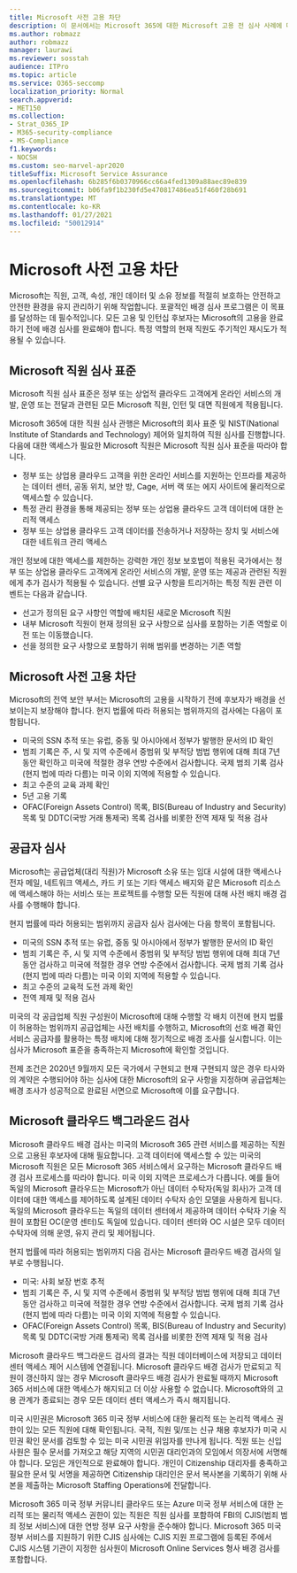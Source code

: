 ```yaml
---
title: Microsoft 사전 고용 차단
description: 이 문서에서는 Microsoft 365에 대한 Microsoft 고용 전 심사 사례에 대한 개요를 확인할 수 있습니다.
ms.author: robmazz
author: robmazz
manager: laurawi
ms.reviewer: sosstah
audience: ITPro
ms.topic: article
ms.service: O365-seccomp
localization_priority: Normal
search.appverid:
- MET150
ms.collection:
- Strat_O365_IP
- M365-security-compliance
- MS-Compliance
f1.keywords:
- NOCSH
ms.custom: seo-marvel-apr2020
titleSuffix: Microsoft Service Assurance
ms.openlocfilehash: 6b285f6b0370966cc66a4fed1309a88aec89e839
ms.sourcegitcommit: b06fa9f1b230fd5e470817486ea51f460f28b691
ms.translationtype: MT
ms.contentlocale: ko-KR
ms.lasthandoff: 01/27/2021
ms.locfileid: "50012914"
---
```

# <a name="microsoft-pre-employment-screening"></a>Microsoft 사전 고용 차단

Microsoft는 직원, 고객, 속성, 개인 데이터 및 소유 정보를 적절히 보호하는 안전하고 안전한 환경을 유지 관리하기 위해 작업합니다. 포괄적인 배경 심사 프로그램은 이 목표를 달성하는 데 필수적입니다. 모든 고용 및 인턴십 후보자는 Microsoft의 고용을 완료하기 전에 배경 심사를 완료해야 합니다. 특정 역할의 현재 직원도 주기적인 재시도가 적용될 수 있습니다.

## <a name="the-microsoft-personnel-screening-standard"></a>Microsoft 직원 심사 표준

Microsoft 직원 심사 표준은 정부 또는 상업적 클라우드 고객에게 온라인 서비스의 개발, 운영 또는 전달과 관련된 모든 Microsoft 직원, 인턴 및 대면 직원에게 적용됩니다.

Microsoft 365에 대한 직원 심사 관행은 Microsoft의 회사 표준 및 NIST(National Institute of Standards and Technology) 제어와 일치하여 직원 심사를 진행합니다. 다음에 대한 액세스가 필요한 Microsoft 직원은 Microsoft 직원 심사 표준을 따라야 합니다.

- 정부 또는 상업용 클라우드 고객을 위한 온라인 서비스를 지원하는 인프라를 제공하는 데이터 센터, 공동 위치, 보안 방, Cage, 서버 랙 또는 에지 사이트에 물리적으로 액세스할 수 있습니다.
- 특정 관리 환경을 통해 제공되는 정부 또는 상업용 클라우드 고객 데이터에 대한 논리적 액세스
- 정부 또는 상업용 클라우드 고객 데이터를 전송하거나 저장하는 장치 및 서비스에 대한 네트워크 관리 액세스

개인 정보에 대한 액세스를 제한하는 강력한 개인 정보 보호법이 적용된 국가에서는 정부 또는 상업용 클라우드 고객에게 온라인 서비스의 개발, 운영 또는 제공과 관련된 직원에게 추가 검사가 적용될 수 있습니다. 선별 요구 사항을 트리거하는 특정 직원 관련 이벤트는 다음과 같습니다.

- 선고가 정의된 요구 사항인 역할에 배치된 새로운 Microsoft 직원
- 내부 Microsoft 직원이 현재 정의된 요구 사항으로 심사를 포함하는 기존 역할로 이전 또는 이동했습니다.
- 선을 정의한 요구 사항으로 포함하기 위해 범위를 변경하는 기존 역할

## <a name="microsoft-pre-employment-screening"></a>Microsoft 사전 고용 차단

Microsoft의 전역 보안 부서는 Microsoft의 고용을 시작하기 전에 후보자가 배경을 선보이는지 보장해야 합니다.
현지 법률에 따라 허용되는 범위까지의 검사에는 다음이 포함됩니다.

- 미국의 SSN 추적 또는 유럽, 중동 및 아시아에서 정부가 발행한 문서의 ID 확인
- 범죄 기록은 주, 시 및 지역 수준에서 중범위 및 부적당 범법 행위에 대해 최대 7년 동안 확인하고 미국에 적절한 경우 연방 수준에서 검사합니다. 국제 범죄 기록 검사(현지 법에 따라 다름)는 미국 이외 지역에 적용할 수 있습니다.
- 최고 수준의 교육 과제 확인
- 5년 고용 기록
- OFAC(Foreign Assets Control) 목록, BIS(Bureau of Industry and Security) 목록 및 DDTC(국방 거래 통제국) 목록 검사를 비롯한 전역 제재 및 적용 검사

## <a name="supplier-screening"></a>공급자 심사

Microsoft는 공급업체(대리 직원)가 Microsoft 소유 또는 임대 시설에 대한 액세스나 전자 메일, 네트워크 액세스, 카드 키 또는 기타 액세스 배지와 같은 Microsoft 리소스에 액세스해야 하는 서비스 또는 프로젝트를 수행할 모든 직원에 대해 사전 배치 배경 검사를 수행해야 합니다.

현지 법률에 따라 허용되는 범위까지 공급자 심사 검사에는 다음 항목이 포함됩니다.

- 미국의 SSN 추적 또는 유럽, 중동 및 아시아에서 정부가 발행한 문서의 ID 확인
- 범죄 기록은 주, 시 및 지역 수준에서 중범위 및 부적당 범법 행위에 대해 최대 7년 동안 검사하고 미국에 적절한 경우 연방 수준에서 검사합니다. 국제 범죄 기록 검사(현지 법에 따라 다름)는 미국 이외 지역에 적용할 수 있습니다.
- 최고 수준의 교육적 도전 과제 확인
- 전역 제재 및 적용 검사

미국의 각 공급업체 직원 구성원이 Microsoft에 대해 수행할 각 배치 이전에 현지 법률이 허용하는 범위까지 공급업체는 사전 배치를 수행하고, Microsoft의 선호 배경 확인 서비스 공급자를 활용하는 특정 배치에 대해 정기적으로 배경 조사를 실시합니다. 이는 심사가 Microsoft 표준을 충족하는지 Microsoft에 확인할 것입니다. 

전제 조건은 2020년 9월까지 모든 국가에서 구현되고 현재 구현되지 않은 경우 타사와의 계약은 수행되어야 하는 심사에 대한 Microsoft의 요구 사항을 지정하며 공급업체는 배경 조사가 성공적으로 완료된 서면으로 Microsoft에 이를 요구합니다.

## <a name="microsoft-cloud-background-check"></a>Microsoft 클라우드 백그라운드 검사

Microsoft 클라우드 배경 검사는 미국의 Microsoft 365 관련 서비스를 제공하는 직원으로 고용된 후보자에 대해 필요합니다. 고객 데이터에 액세스할 수 있는 미국의 Microsoft 직원은 모든 Microsoft 365 서비스에서 요구하는 Microsoft 클라우드 배경 검사 프로세스를 따라야 합니다. 미국 이외 지역은 프로세스가 다릅니다. 예를 들어 독일의 Microsoft 클라우드는 Microsoft가 아닌 데이터 수탁자(독일 회사)가 고객 데이터에 대한 액세스를 제어하도록 설계된 데이터 수탁자 승인 모델을 사용하게 됩니다. 독일의 Microsoft 클라우드는 독일의 데이터 센터에서 제공하며 데이터 수탁자 기술 직원이 포함된 OC(운영 센터)도 독일에 있습니다. 데이터 센터와 OC 시설은 모두 데이터 수탁자에 의해 운영, 유지 관리 및 제어됩니다.

현지 법률에 따라 허용되는 범위까지 다음 검사는 Microsoft 클라우드 배경 검사의 일부로 수행됩니다.

- 미국: 사회 보장 번호 추적
- 범죄 기록은 주, 시 및 지역 수준에서 중범위 및 부적당 범법 행위에 대해 최대 7년 동안 검사하고 미국에 적절한 경우 연방 수준에서 검사합니다. 국제 범죄 기록 검사(현지 법에 따라 다름)는 미국 이외 지역에 적용할 수 있습니다.
- OFAC(Foreign Assets Control) 목록, BIS(Bureau of Industry and Security) 목록 및 DDTC(국방 거래 통제국) 목록 검사를 비롯한 전역 제재 및 적용 검사

Microsoft 클라우드 백그라운드 검사의 결과는 직원 데이터베이스에 저장되고 데이터 센터 액세스 제어 시스템에 연결됩니다. Microsoft 클라우드 배경 검사가 만료되고 직원이 갱신하지 않는 경우 Microsoft 클라우드 배경 검사가 완료될 때까지 Microsoft 365 서비스에 대한 액세스가 해지되고 더 이상 사용할 수 없습니다. Microsoft와의 고용 관계가 종료되는 경우 모든 데이터 센터 액세스가 즉시 해지됩니다.

미국 시민권은 Microsoft 365 미국 정부 서비스에 대한 물리적 또는 논리적 액세스 권한이 있는 모든 직원에 대해 확인됩니다. 국적, 직원 및/또는 신규 채용 후보자가 미국 시민권 확인 문서를 검토할 수 있는 미국 시민권 위임자를 만나게 됩니다. 직원 또는 신입 사원은 필수 문서를 가져오고 해당 지역의 시민권 대리인과의 모임에서 의장서에 서명해야 합니다. 모임은 개인적으로 완료해야 합니다. 개인이 Citizenship 대리자를 충족하고 필요한 문서 및 서명을 제공하면 Citizenship 대리인은 문서 복사본을 기록하기 위해 사본을 제출하는 Microsoft Staffing Operations에 전달합니다.

Microsoft 365 미국 정부 커뮤니티 클라우드 또는 Azure 미국 정부 서비스에 대한 논리적 또는 물리적 액세스 권한이 있는 직원은 직원 심사를 포함하여 [](https://www.fbi.gov/services/cjis) FBI의 CJIS(범죄 범죄 정보 서비스)에 대한 연방 정부 요구 사항을 준수해야 합니다. Microsoft 365 미국 정부 서비스를 지원하기 위한 CJIS 심사에는 CJIS 지원 프로그램에 등록된 주에서 CJIS 시스템 기관이 [](https://blogs.office.com/2013/10/23/california-and-microsoft-sign-cjis-security-policy-agreement/) 지정한 심사원이 Microsoft Online Services 형사 배경 검사를 포함합니다.
